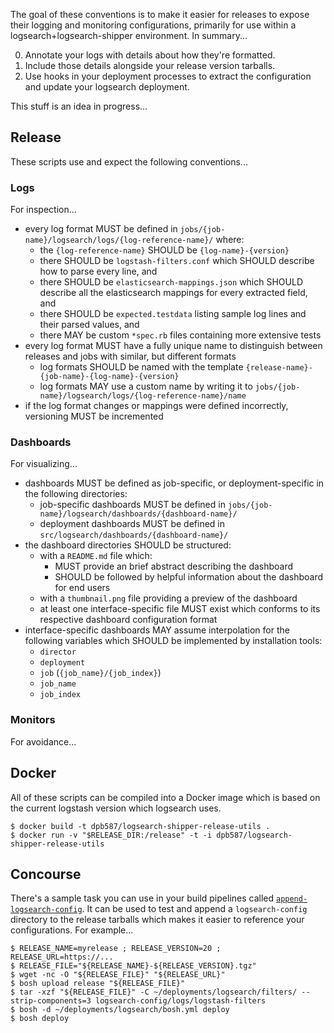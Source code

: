 The goal of these conventions is to make it easier for releases to expose their logging and monitoring configurations, primarily for use within a logsearch+logsearch-shipper environment. In summary...

 0. Annotate your logs with details about how they're formatted.
 0. Include those details alongside your release version tarballs.
 0. Use hooks in your deployment processes to extract the configuration and update your logsearch deployment.

This stuff is an idea in progress...


## Release

These scripts use and expect the following conventions...

### Logs

For inspection...

 * every log format MUST be defined in `jobs/{job-name}/logsearch/logs/{log-reference-name}/` where:
    * the `{log-reference-name}` SHOULD be `{log-name}-{version}`
    * there SHOULD be `logstash-filters.conf` which SHOULD describe how to parse every line, and
    * there SHOULD be `elasticsearch-mappings.json` which SHOULD describe all the elasticsearch mappings for every extracted field, and
    * there SHOULD be `expected.testdata` listing sample log lines and their parsed values, and
    * there MAY be custom `*spec.rb` files containing more extensive tests
 * every log format MUST have a fully unique name to distinguish between releases and jobs with similar, but different formats
    * log formats SHOULD be named with the template `{release-name}-{job-name}-{log-name}-{version}`
    * log formats MAY use a custom name by writing it to `jobs/{job-name}/logsearch/logs/{log-reference-name}/name`
 * if the log format changes or mappings were defined incorrectly, versioning MUST be incremented

### Dashboards

For visualizing...

 * dashboards MUST be defined as job-specific, or deployment-specific in the following directories:
    * job-specific dashboards MUST be defined in `jobs/{job-name}/logsearch/dashboards/{dashboard-name}/`
    * deployment dashboards MUST be defined in `src/logsearch/dashboards/{dashboard-name}/`
 * the dashboard directories SHOULD be structured:
    * with a `README.md` file which:
       * MUST provide an brief abstract describing the dashboard
       * SHOULD be followed by helpful information about the dashboard for end users
    * with a `thumbnail.png` file providing a preview of the dashboard
    * at least one interface-specific file MUST exist which conforms to its respective dashboard configuration format
 * interface-specific dashboards MAY assume interpolation for the following variables which SHOULD be implemented by installation tools:
    * `director`
    * `deployment`
    * `job` (`{job_name}/{job_index}`)
    * `job_name`
    * `job_index`

### Monitors

For avoidance...


## Docker

All of these scripts can be compiled into a Docker image which is based on the current logstash version which logsearch uses.

    $ docker build -t dpb587/logsearch-shipper-release-utils .
    $ docker run -v "$RELEASE_DIR:/release" -t -i dpb587/logsearch-shipper-release-utils


## Concourse

There's a sample task you can use in your build pipelines called [`append-logsearch-config`](./ci/tasks/append-logsearch-config). It can be used to test and append a `logsearch-config` directory to the release tarballs which makes it easier to reference your configurations. For example...

    $ RELEASE_NAME=myrelease ; RELEASE_VERSION=20 ; RELEASE_URL=https://...
    $ RELEASE_FILE="${RELEASE_NAME}-${RELEASE_VERSION}.tgz"
    $ wget -nc -O "${RELEASE_FILE}" "${RELEASE_URL}"
    $ bosh upload release "${RELEASE_FILE}"
    $ tar -xzf "${RELEASE_FILE}" -C ~/deployments/logsearch/filters/ --strip-components=3 logsearch-config/logs/logstash-filters
    $ bosh -d ~/deployments/logsearch/bosh.yml deploy
    $ bosh deploy
